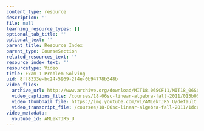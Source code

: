 ```yaml
---
content_type: resource
description: ''
file: null
learning_resource_types: []
optional_tab_title: ''
optional_text: ''
parent_title: Resource Index
parent_type: CourseSection
related_resources_text: ''
resource_index_text: ''
resourcetype: Video
title: Exam 1 Problem Solving
uid: 8ff8333e-bc24-5969-2f4e-0b94778b348b
video_files:
  archive_url: http://www.archive.org/download/MIT18.06SCF11/MIT18_06SC_110714_N1_300k.mp4
  video_captions_file: /courses/18-06sc-linear-algebra-fall-2011/015b050df2b05c89816fb80bc68c76d9_AMLekTJR5_U.vtt
  video_thumbnail_file: https://img.youtube.com/vi/AMLekTJR5_U/default.jpg
  video_transcript_file: /courses/18-06sc-linear-algebra-fall-2011/1dcc69825b0dd0141527d79cc11eaada_AMLekTJR5_U.pdf
video_metadata:
  youtube_id: AMLekTJR5_U
---
```

